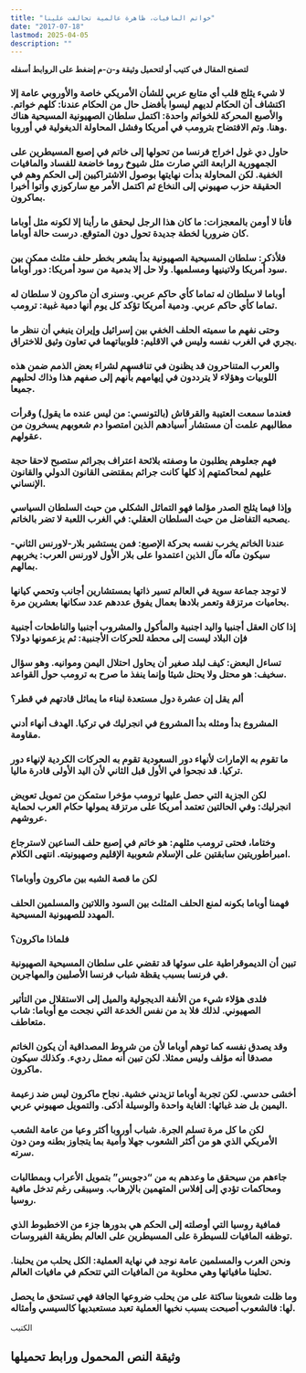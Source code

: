 ```yaml
---
title: "خواتم المافيات، ظاهرة عالمية تحالفت علينا"
date: "2017-07-18"
lastmod: 2025-04-05
description: ""
---
```

**لتصفح المقال في كتيب أو لتحميل وثيقة و-ن-م إضغط على الروابط أسفله**

### لا شيء يثلج قلب أي متابع عربي للشأن الأمريكي خاصة والأوروبي عامة إلا اكتشاف أن الحكام لديهم ليسوا بأفضل حال من الحكام عندنا: كلهم خواتم. والأصبع المحركة للخواتم واحدة: اكتمل سلطان الصهيونية المسيحية هناك وهنا. وتم الافتضاح بترومب في أمريكا وفشل المحاولة الديغولية في أوروبا.

### حاول دي غول اخراج فرنسا من تحولها إلى خاتم في إصبع المسيطرين على الجمهورية الرابعة التي صارت مثل شيوخ روما خاضعة للفساد والمافيات الخفية. لكن المحاولة بدأت نهايتها بوصول الاشتراكيين إلى الحكم وهم في الحقيقة حزب صهيوني إلى النخاع ثم اكتمل الأمر مع ساركوزي وأتوا أخيرا بماكرون.

### فأنا لا أومن بالمعجزات: ما كان هذا الرجل ليحقق ما رأينا إلا لكونه مثل أوباما كان ضروريا لخطة جديدة تحول دون المتوقع. درست حالة أوباما.

### فلأذكر: سلطان المسيحية الصهيونية بدأ يشعر بخطر حلف مثلث ممكن بين سود أمريكا ولاتينيها ومسلميها. ولا حل إلا بدمية من سود أمريكا: دور أوباما.

### أوباما لا سلطان له تماما كأي حاكم عربي. وسنرى أن ماكرون لا سلطان له تماما كأي حاكم عربي. ودمية أمريكا تؤكد كل يوم أنها دمية غبية: ترومب.

### وحتى نفهم ما سميته الحلف الخفي بين إسرائيل وإيران ينبغي أن ننظر ما يجري في الغرب نفسه وليس في الاقليم: فلوبياتهما في تعاون وثيق للاختراق.

### والعرب المتناحرون قد يظنون في تنافسهم لشراء بعض الذمم ضمن هذه اللوبيات وهؤلاء لا يترددون في إيهامهم بأنهم إلى صفهم هذا وذاك لحلبهم جميعا.

### فعندما سمعت العتيبة والقرقاش (بالتونسي: من ليس عنده ما يقول) وقرأت مطالبهم علمت أن مستشار أسيادهم الذين امتصوا دم شعوبهم يسخرون من عقولهم.

### فهم جعلوهم يطلبون ما وصفته بلائحة اعتراف بجرائم ستصبح لاحقا حجة عليهم لمحاكمتهم إذ كلها كانت جرائم بمقتضى القانون الدولي والقانون الإنساني.

### وإذا فيما يثلج الصدر مؤلما فهو التماثل الشكلي من حيث السلطان السياسي يصحبه التفاضل من حيث السلطان العقلي: في الغرب اللعبة لا تضر بالخاتم.

### عندنا الخاتم يخرب نفسه بحركة الإصبع: فمن يستشير بلار-لاورنس الثاني-سيكون مآله مآل الذين اعتمدوا على بلار الأول لاورنس العرب: يخربهم بمالهم.

### لا توجد جماعة سوية في العالم تسير ذاتها بمستشارين أجانب وتحمي كيانها بحاميات مرتزقة وتعمر بلادها بعمال يفوق عددهم عدد سكانها بعشرين مرة.

### إذا كان العقل أجنبيا واليد اجنبية والمأكول والمشروب أجنبيا والناطحات أجنبية فإن البلاد ليست إلى محطة للحركات الأجنبية: ثم يزعمونها دولا؟

### تساءل البعض: كيف لبلد صغير أن يحاول احتلال اليمن وموانيه. وهو سؤال سخيف: هو محتل ولا يحتل شيئا وإنما ينفذ ما صرح به ترومب حول القواعد.

### ألم يقل إن عشرة دول مستعدة لبناء ما يماثل قادتهم في قطر؟

### المشروع بدأ ومثله بدأ المشروع في انجرليك في تركيا. الهدف أنهاء أدني مقاومة.

### ما تقوم به الإمارات لأنهاء دور السعودية تقوم به الحركات الكردية لإنهاء دور تركيا. قد نجحوا في الأول قبل الثاني لأن اليد الأولى قادرة ماليا.

### لكن الجزية التي حصل عليها ترومب مؤخرا ستمكن من تمويل تعويض انجرليك: وفي الحالتين تعتمد أمريكا على مرتزقة يمولها حكام العرب لحماية عروشهم.

### وختاما، فحتى ترومب مثلهم: هو خاتم في إصبع حلف الساعين لاسترجاع امبراطوريتين سابقتين على الإسلام شعوبية الإقليم وصهيونيته. انتهى الكلام.

### لكن ما قصة الشبه بين ماكرون وأوباما؟

### فهمنا أوباما بكونه لمنع الحلف المثلث بين السود واللاتين والمسلمين الحلف المهدد للصهيونية المسيحية.

### فلماذا ماكرون؟

### تبين أن الديموقراطية على سوئها قد تقضي على سلطان المسيحية الصهيونية في فرنسا بسبب يقظة شباب فرنسا الأصليين والمهاجرين.

### فلدى هؤلاء شيء من الأنفة الديجولية والميل إلى الاستقلال من التأثير الصهيوني. لذلك فلا بد من نفس الخدعة التي نجحت مع أوباما: شاب متعاطف.

### وقد يصدق نفسه كما توهم أوباما لأن من شروط المصداقية أن يكون الخاتم مصدقا أنه مؤلف وليس ممثلا. لكن تبين أنه ممثل رديء. وكذلك سيكون ماكرون.

### أخشى حدسي. لكن تجربة أوباما تزيدني خشية. نجاح ماكرون ليس ضد زعيمة اليمين بل ضد غبائها: الغاية واحدة والوسيلة أذكى. والتمويل صهيوني عربي.

### لكن ما كل مرة تسلم الجرة. شباب أوروبا أكثر وعيا من عامة الشعب الأمريكي الذي هو من أكثر الشعوب جهلا وأمية بما يتجاوز بطنه ومن دون سرته.

### جاءهم من سيحقق ما وعدهم به من “دجوبس” بتمويل الأعراب وبمطالبات ومحاكمات تؤدي إلى إفلاس المتهمين بالإرهاب. وسيبقى رغم تدخل مافية روسيا.

### فمافية روسيا التي أوصلته إلى الحكم هي بدورها جزء من الاخطبوط الذي توظفه المافيات للسيطرة على المسيطرين على العالم بطريقة الفيروسات.

### ونحن العرب والمسلمين عامة نوجد في نهاية العملية: الكل يحلب من يحلبنا. تحلينا مافياتها وهي محلوبة من المافيات التي تتحكم في مافيات العالم.

### وما ظلت شعوبنا ساكتة على من يحلب ضروعها الجافة فهي تستحق ما يحصل لها: فالشعوب أصبحت بسبب نخبها العملية تعبد مستعبديها كالسيسي وأمثاله.

الكتيب

## وثيقة النص المحمول ورابط تحميلها

###
